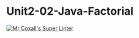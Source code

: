 # Unit2-02-Java-Factorial
[![Mr Coxall's Super Linter](https://github.com/ICS4U-Programming-Navin-Balekomebole/Unit2-02-Java-Factorial/workflows/Mr%20Coxall's%20Super%20Linter/badge.svg)](https://github.com/ICS4U-Programming-Navin-Balekomebole/Unit2-02-Java-Factorial/actions/)

